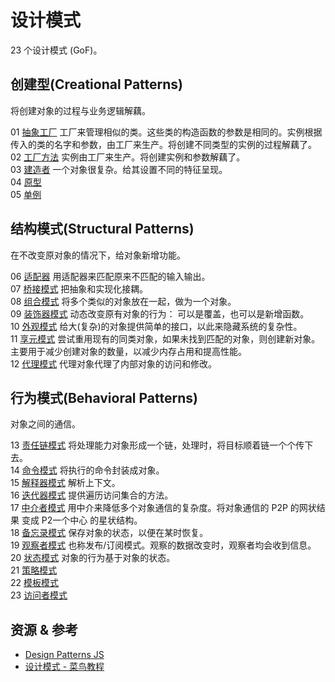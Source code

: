 # 设计模式
23 个设计模式 (GoF)。

## 创建型(Creational Patterns)
将创建对象的过程与业务逻辑解藕。

01 [抽象工厂](./creational/abstract-factory/index.spec.js) 工厂来管理相似的类。这些类的构造函数的参数是相同的。实例根据传入的类的名字和参数，由工厂来生产。将创建不同类型的实例的过程解藕了。  
02 [工厂方法](./creational/factory-method/index.spec.js) 实例由工厂来生产。将创建实例和参数解藕了。  
03 [建造者](./creational/builder/index.spec.js) 一个对象很复杂。给其设置不同的特征呈现。  
04 [原型](./creational/prototype/index.spec.js)  
05 [单例](./creational/singleton/index.spec.js)

## 结构模式(Structural Patterns)
在不改变原对象的情况下，给对象新增功能。

06 [适配器](structural/adapt/index.spec.js) 用适配器来匹配原来不匹配的输入输出。  
07 [桥接模式](structural/bridge/index.spec.js) 把抽象和实现化接耦。  
08 [组合模式](structural/composite/index.spec.js) 将多个类似的对象放在一起，做为一个对象。  
09 [装饰器模式](structural/decorate/index.spec.js) 动态改变原有对象的行为： 可以是覆盖，也可以是新增函数。  
10 [外观模式](structural/facade/index.spec.js) 给大(复杂)的对象提供简单的接口，以此来隐藏系统的复杂性。  
11 [享元模式](structural/flyweight/index.spec.js) 尝试重用现有的同类对象，如果未找到匹配的对象，则创建新对象。主要用于减少创建对象的数量，以减少内存占用和提高性能。  
12 [代理模式](structural/proxy/index.spec.js) 代理对象代理了内部对象的访问和修改。

## 行为模式(Behavioral Patterns)
对象之间的通信。

13 [责任链模式](behavioral/chain-of-resp/index.spec.js) 将处理能力对象形成一个链，处理时，将目标顺着链一个个传下去。  
14 [命令模式](behavioral/command/index.spec.js) 将执行的命令封装成对象。  
15 [解释器模式](behavioral/interpreter/index.spec.js) 解析上下文。  
16 [迭代器模式](behavioral/iterator/index.spec.js) 提供遍历访问集合的方法。  
17 [中介者模式](behavioral/mediator/index.spec.js) 用中介来降低多个对象通信的复杂度。将对象通信的 P2P 的网状结果 变成 P2一个中心 的星状结构。  
18 [备忘录模式](behavioral/memento/index.spec.js) 保存对象的状态，以便在某时恢复。  
19 [观察者模式](behavioral/observer/index.spec.js) 也称发布/订阅模式。观察的数据改变时，观察者均会收到信息。  
20 [状态模式](behavioral/state/index.spec.js) 对象的行为基于对象的状态。  
21 [策略模式](behavioral/strategy/index.spec.js)  
22 [模板模式](behavioral/template/index.spec.js)  
23 [访问者模式](behavioral/visitor/index.spec.js)  


## 资源 & 参考
* [Design Patterns JS](https://github.com/fbeline/design-patterns-JS)
* [设计模式 - 菜鸟教程](https://www.runoob.com/design-pattern/design-pattern-tutorial.html)
